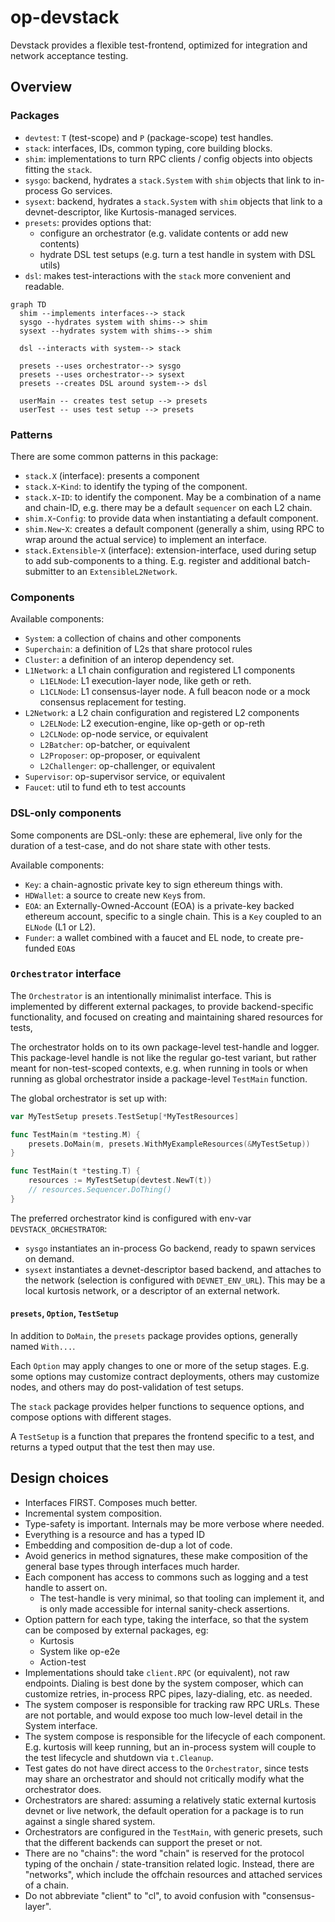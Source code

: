 # op-devstack

Devstack provides a flexible test-frontend, optimized for integration and network acceptance testing.

## Overview

### Packages

- `devtest`: `T` (test-scope) and `P` (package-scope) test handles.
- `stack`: interfaces, IDs, common typing, core building blocks.
- `shim`: implementations to turn RPC clients / config objects into objects fitting the `stack`.
- `sysgo`: backend, hydrates a `stack.System` with `shim` objects that link to in-process Go services.
- `sysext`: backend, hydrates a `stack.System` with `shim` objects that link to a devnet-descriptor, like Kurtosis-managed services.
- `presets`: provides options that:
  - configure an orchestrator (e.g. validate contents or add new contents)
  - hydrate DSL test setups (e.g. turn a test handle in system with DSL utils)
- `dsl`: makes test-interactions with the `stack` more convenient and readable.

```mermaid
graph TD
  shim --implements interfaces--> stack
  sysgo --hydrates system with shims--> shim
  sysext --hydrates system with shims--> shim

  dsl --interacts with system--> stack

  presets --uses orchestrator--> sysgo
  presets --uses orchestrator--> sysext
  presets --creates DSL around system--> dsl

  userMain -- creates test setup --> presets
  userTest -- uses test setup --> presets
```


### Patterns

There are some common patterns in this package:

- `stack.X` (interface): presents a component
- `stack.X`-`Kind`: to identify the typing of the component.
- `stack.X`-`ID`: to identify the component. May be a combination of a name and chain-ID, e.g. there may be a default `sequencer` on each L2 chain.
- `shim.X`-`Config`: to provide data when instantiating a default component.
- `shim.New`-`X`: creates a default component (generally a shim, using RPC to wrap around the actual service) to implement an interface.
- `stack.Extensible`-`X` (interface): extension-interface, used during setup to add sub-components to a thing.
  E.g. register and additional batch-submitter to an `ExtensibleL2Network`.

### Components

Available components:

- `System`: a collection of chains and other components
- `Superchain`: a definition of L2s that share protocol rules
- `Cluster`: a definition of an interop dependency set.
- `L1Network`: a L1 chain configuration and registered L1 components
  - `L1ELNode`: L1 execution-layer node, like geth or reth.
  - `L1CLNode`: L1 consensus-layer node. A full beacon node or a mock consensus replacement for testing.
- `L2Network`: a L2 chain configuration and registered L2 components
  - `L2ELNode`: L2 execution-engine, like op-geth or op-reth
  - `L2CLNode`: op-node service, or equivalent
  - `L2Batcher`: op-batcher, or equivalent
  - `L2Proposer`: op-proposer, or equivalent
  - `L2Challenger`: op-challenger, or equivalent
- `Supervisor`: op-supervisor service, or equivalent
- `Faucet`: util to fund eth to test accounts

### DSL-only components

Some components are DSL-only: these are ephemeral,
live only for the duration of a test-case, and do not share state with other tests.

Available components:
- `Key`: a chain-agnostic private key to sign ethereum things with.
- `HDWallet`: a source to create new `Key`s from.
- `EOA`: an Externally-Owned-Account (EOA) is a private-key backed ethereum account, specific to a single chain.
  This is a `Key` coupled to an `ELNode` (L1 or L2).
- `Funder`: a wallet combined with a faucet and EL node, to create pre-funded `EOA`s

### `Orchestrator` interface

The `Orchestrator` is an intentionally minimalist interface.
This is implemented by different external packages, to provide backend-specific functionality,
and focused on creating and maintaining shared resources for tests,

The orchestrator holds on to its own package-level test-handle and logger.
This package-level handle is not like the regular go-test variant, but rather meant for non-test-scoped contexts,
e.g. when running in tools or when running as global orchestrator inside a package-level `TestMain` function.

The global orchestrator is set up with:
```go
var MyTestSetup presets.TestSetup[*MyTestResources]

func TestMain(m *testing.M) {
	presets.DoMain(m, presets.WithMyExampleResources(&MyTestSetup))
}

func TestMain(t *testing.T) {
    resources := MyTestSetup(devtest.NewT(t))
    // resources.Sequencer.DoThing()
}
```

The preferred orchestrator kind is configured with env-var `DEVSTACK_ORCHESTRATOR`:
- `sysgo` instantiates an in-process Go backend, ready to spawn services on demand.
- `sysext` instantiates a devnet-descriptor based backend,
  and attaches to the network (selection is configured with `DEVNET_ENV_URL`).
  This may be a local kurtosis network, or a descriptor of an external network.


#### `presets`, `Option`, `TestSetup`

In addition to `DoMain`, the `presets` package provides options, generally named `With...`.

Each `Option` may apply changes to one or more of the setup stages.
E.g. some options may customize contract deployments, others may customize nodes,
and others may do post-validation of test setups.

The `stack` package provides helper functions to sequence options,
and compose options with different stages.

A `TestSetup` is a function that prepares the frontend specific to a test,
and returns a typed output that the test then may use.

## Design choices

- Interfaces FIRST. Composes much better.
- Incremental system composition.
- Type-safety is important. Internals may be more verbose where needed.
- Everything is a resource and has a typed ID
- Embedding and composition de-dup a lot of code.
- Avoid generics in method signatures, these make composition of the general base types through interfaces much harder.
- Each component has access to commons such as logging and a test handle to assert on.
  - The test-handle is very minimal, so that tooling can implement it, and is only made accessible for internal sanity-check assertions.
- Option pattern for each type, taking the interface, so that the system can be composed by external packages, eg:
  - Kurtosis
  - System like op-e2e
  - Action-test
- Implementations should take `client.RPC` (or equivalent), not raw endpoints. Dialing is best done by the system composer, which can customize retries, in-process RPC pipes, lazy-dialing, etc. as needed.
- The system composer is responsible for tracking raw RPC URLs. These are not portable, and would expose too much low-level detail in the System interface.
- The system compose is responsible for the lifecycle of each component. E.g. kurtosis will keep running, but an in-process system will couple to the test lifecycle and shutdown via `t.Cleanup`.
- Test gates do not have direct access to the `Orchestrator`, since tests may share an orchestrator and should not critically modify what the orchestrator does.
- Orchestrators are shared: assuming a relatively static external kurtosis devnet or live network, the default operation for a package is to run against a single shared system.
- Orchestrators are configured in the `TestMain`, with generic presets, such that the different backends can support the preset or not.
- There are no "chains": the word "chain" is reserved for the protocol typing of the onchain / state-transition related logic. Instead, there are "networks", which include the offchain resources and attached services of a chain.
- Do not abbreviate "client" to "cl", to avoid confusion with "consensus-layer".
